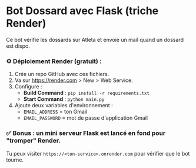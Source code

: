 # Bot Dossard avec Flask (triche Render)

Ce bot vérifie les dossards sur Atleta et envoie un mail quand un dossard est dispo.

### ⚙️ Déploiement Render (gratuit) :

1. Crée un repo GitHub avec ces fichiers.
2. Va sur https://render.com > New > Web Service.
3. Configure :
   - **Build Command** : `pip install -r requirements.txt`
   - **Start Command** : `python main.py`
4. Ajoute deux variables d'environnement :
   - `EMAIL_ADDRESS` = ton Gmail
   - `EMAIL_PASSWORD` = mot de passe d'application Gmail

### ✅ Bonus : un mini serveur Flask est lancé en fond pour "tromper" Render.

Tu peux visiter `https://<ton-service>.onrender.com` pour vérifier que le bot tourne.

